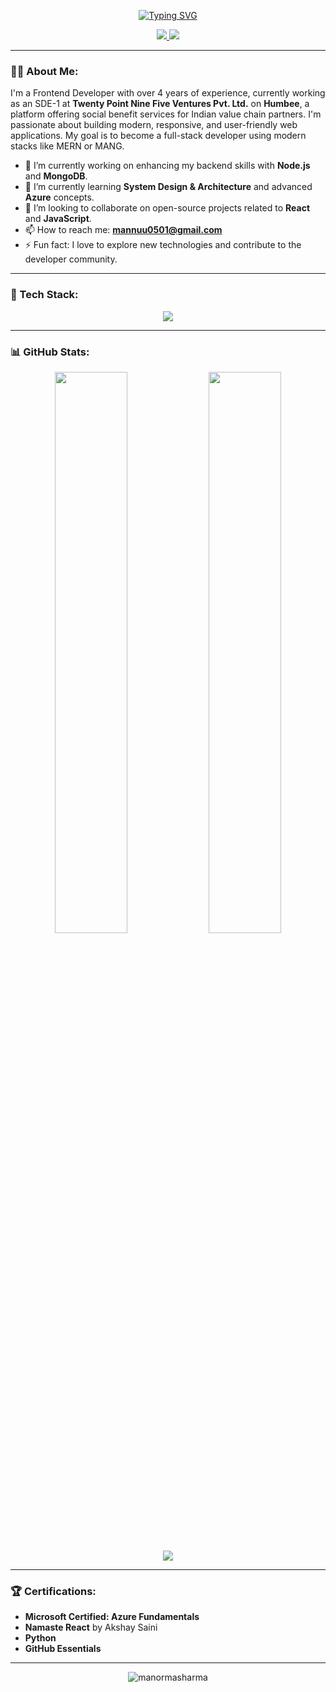 <p align="center">
  <a href="https://git.io/typing-svg"><img src="https://readme-typing-svg.demolab.com?font=Fira+Code&weight=700&size=25&pause=1000&color=F70000&background=00000000&center=true&vCenter=true&width=435&lines=Hi+%F0%9F%91%8B%2C+I'm+Manorma+Sharma;A+passionate+Frontend+Developer;I+build+things+for+the+web." alt="Typing SVG" /></a>
</p>

<p align="center">
  <a href="https://linkedin.com/in/manorma-sharma">
    <img src="https://img.shields.io/badge/LinkedIn-0077B5?style=for-the-badge&logo=linkedin&logoColor=white" />
  </a>
  <a href="https://manormasharma.github.io/Portfolio">
    <img src="https://img.shields.io/badge/Portfolio-255E63?style=for-the-badge&logo=react&logoColor=white" />
  </a>
</p>

---

### 👨‍💻 About Me:

I'm a Frontend Developer with over 4 years of experience, currently working as an SDE-1 at **Twenty Point Nine Five Ventures Pvt. Ltd.** on **Humbee**, a platform offering social benefit services for Indian value chain partners. I'm passionate about building modern, responsive, and user-friendly web applications. My goal is to become a full-stack developer using modern stacks like MERN or MANG.

- 🔭 I’m currently working on enhancing my backend skills with **Node.js** and **MongoDB**.
- 🌱 I’m currently learning **System Design & Architecture** and advanced **Azure** concepts.
- 👯 I’m looking to collaborate on open-source projects related to **React** and **JavaScript**.
- 📫 How to reach me: **mannuu0501@gmail.com**
- ⚡ Fun fact: I love to explore new technologies and contribute to the developer community.

---

### 🚀 Tech Stack:

<p align="center">
  <a href="https://skillicons.dev">
    <img src="https://skillicons.dev/icons?i=react,js,ts,html,css,tailwind,bootstrap,scss,mui,nodejs,express,mongodb,postgresql,azure,docker,git,github,bitbucket,jira,python,firebase,wordpress" />
  </a>
</p>

---

### 📊 GitHub Stats:

<p align="center">
  <img src="https://github-readme-stats.vercel.app/api?username=manormasharma&show_icons=true&theme=radical&hide_border=true&rank_icon=github" width="48%" />
  <img src="https://github-readme-streak-stats.herokuapp.com/?user=manormasharma&theme=radical&hide_border=true" width="48%" />
</p>
<p align="center">
  <img src="https://github-readme-stats.vercel.app/api/top-langs/?username=manormasharma&layout=compact&theme=radical&hide_border=true" />
</p>

---

### 🏆 Certifications:

- **Microsoft Certified: Azure Fundamentals**
- **Namaste React** by Akshay Saini
- **Python**
- **GitHub Essentials**

---

<p align="center">
  <img src="https://komarev.com/ghpvc/?username=manormasharma&label=Profile%20views&color=0e75b6&style=flat" alt="manormasharma" />
</p>